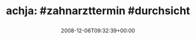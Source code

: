 ---
retweeted: false
source: <a href="http://twitter.com" rel="nofollow">Twitter Web Client</a>
entities:
  hashtags:
  - text: zahnarzttermin
    indices:
    - '7'
    - '22'
  - text: durchsicht
    indices:
    - '23'
    - '34'
  symbols: []
  user_mentions: []
  urls: []
display_text_range:
- '0'
- '34'
favorite_count: '0'
id_str: '1041780952'
truncated: false
retweet_count: '0'
id: '1041780952'
created_at: Sat Dec 06 09:32:39 +0000 2008
favorited: false
full_text: 'achja: #zahnarzttermin #durchsicht'
lang: de
tags:
- zahnarzttermin
- durchsicht
- pesos/twitter
date: '2008-12-06T09:32:39+00:00'
src: https://twitter.com/bascht/status/1041780952
original_url: https://twitter.com/bascht/status/1041780952
type: twitter_tweet
text: 'achja: #zahnarzttermin #durchsicht'
title: 'achja: #zahnarzttermin #durchsicht

  '

---